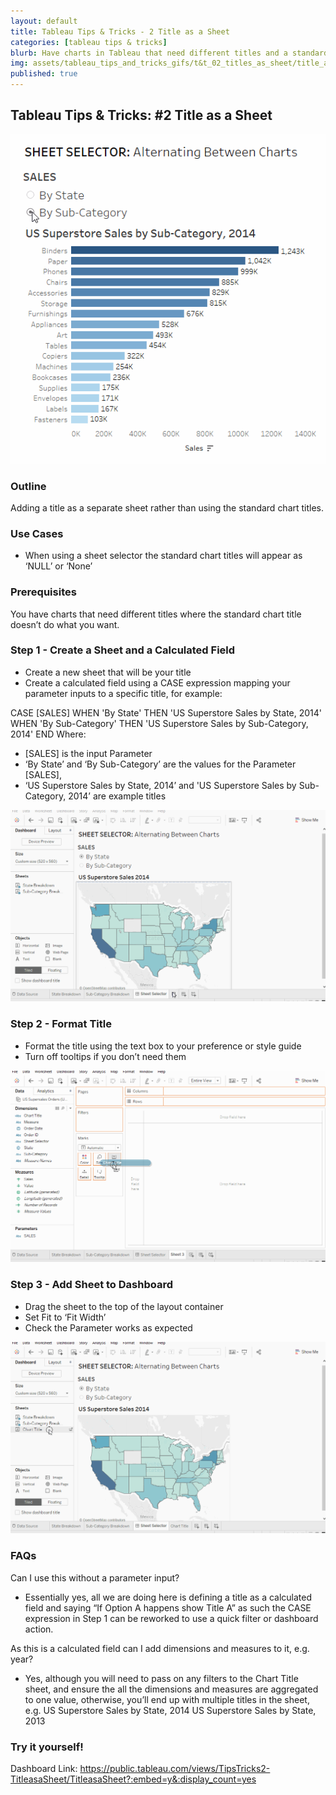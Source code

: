 ```yaml
---
layout: default
title: Tableau Tips & Tricks - 2 Title as a Sheet
categories: [tableau tips & tricks]
blurb: Have charts in Tableau that need different titles and a standard chart title doesn’t do what you want? Here's a fix for that.
img: assets/tableau_tips_and_tricks_gifs/t&t_02_titles_as_sheet/title_as_sheet_final.gif
published: true
---
```

## Tableau Tips & Tricks: #2 Title as a Sheet

![Title as a Sheet](/assets/tableau_tips_and_tricks_gifs/t&t_02_titles_as_sheet/title_as_sheet_final.gif "Title as a Sheet")

### Outline

Adding a title as a separate sheet rather than using the standard chart titles. 

### Use Cases
- When using a sheet selector the standard chart titles will appear as ‘NULL’ or ‘None’


### Prerequisites 

You have charts that need different titles where the standard chart title doesn’t do what you want.


### Step 1 - Create a Sheet and a Calculated Field
- Create a new sheet that will be your title
- Create a calculated field using a CASE expression mapping your parameter inputs to a specific title, for example:

CASE [SALES]
WHEN 'By State' THEN 'US Superstore Sales by State, 2014'
WHEN 'By Sub-Category' THEN 'US Superstore Sales by Sub-Category, 2014'
END
Where:

- [SALES] is the input Parameter
- ‘By State’ and ‘By Sub-Category’ are the values for the Parameter [SALES],
- ‘US Superstore Sales by State, 2014’ and 'US Superstore Sales by Sub-Category, 2014’ are example titles

![Step 1](/assets/tableau_tips_and_tricks_gifs/t&t_02_titles_as_sheet/title_as_sheet_1_create_sheet_and_calc_field.gif "Step 1")
### Step 2 - Format Title
- Format the title using the text box to your preference or style guide
- Turn off tooltips if you don’t need them

![Step 2](/assets/tableau_tips_and_tricks_gifs/t&t_02_titles_as_sheet/title_as_sheet_2_create_chart_title.gif "Step 2")

### Step 3 - Add Sheet to Dashboard
- Drag the sheet to the top of the layout container
- Set Fit to ‘Fit Width’
- Check the Parameter works as expected

![Step 3](/assets/tableau_tips_and_tricks_gifs/t&t_02_titles_as_sheet/title_as_sheet_3_add_title_to_dashboard.gif "Step 3")

### FAQs

Can I use this without a parameter input?

- Essentially yes, all we are doing here is defining a title as a calculated field and saying “If Option A happens show Title A” as such the CASE expression in Step 1 can be reworked to use a quick filter or dashboard action.

As this is a calculated field can I add dimensions and measures to it, e.g. year?

- Yes, although you will need to pass on any filters to the Chart Title sheet, and ensure the all the dimensions and measures are aggregated to one value, otherwise, you’ll end up with multiple titles in the sheet, e.g. 
        US Superstore Sales by State, 2014
        US Superstore Sales by State, 2013

### Try it yourself!
Dashboard Link: <https://public.tableau.com/views/TipsTricks2-TitleasaSheet/TitleasaSheet?:embed=y&:display_count=yes>